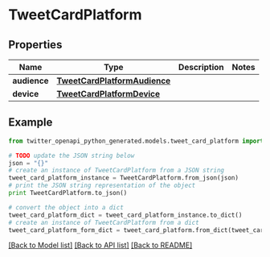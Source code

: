# TweetCardPlatform


## Properties

Name | Type | Description | Notes
------------ | ------------- | ------------- | -------------
**audience** | [**TweetCardPlatformAudience**](TweetCardPlatformAudience.md) |  | 
**device** | [**TweetCardPlatformDevice**](TweetCardPlatformDevice.md) |  | 

## Example

```python
from twitter_openapi_python_generated.models.tweet_card_platform import TweetCardPlatform

# TODO update the JSON string below
json = "{}"
# create an instance of TweetCardPlatform from a JSON string
tweet_card_platform_instance = TweetCardPlatform.from_json(json)
# print the JSON string representation of the object
print TweetCardPlatform.to_json()

# convert the object into a dict
tweet_card_platform_dict = tweet_card_platform_instance.to_dict()
# create an instance of TweetCardPlatform from a dict
tweet_card_platform_form_dict = tweet_card_platform.from_dict(tweet_card_platform_dict)
```
[[Back to Model list]](../README.md#documentation-for-models) [[Back to API list]](../README.md#documentation-for-api-endpoints) [[Back to README]](../README.md)


